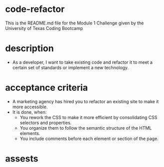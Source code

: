 # code-refactor
This is the README.md file for the Module 1 Challenge given by the University of Texas Coding Bootcamp

# description
* As a developer, I want to take existing code and refactor it to meet a certain set of standards or implement a new technology. 

# acceptance criteria
* A marketing agency has hired you to refactor an existing site to make it more accessible.
* It is done, when:
    * You rework the CSS to make it more efficient by consolidating CSS selectors and properties.
    * You organize them to follow the semantic structure of the HTML elements.
    * You include comments before each element or section of the page.

# assests





